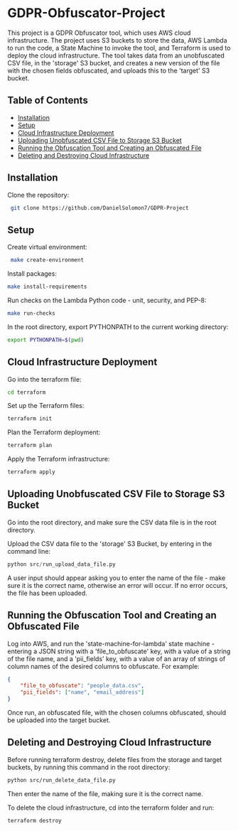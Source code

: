# GDPR-Obfuscator-Project
This project is a GDPR Obfuscator tool, which uses AWS cloud infrastructure.
The project uses S3 buckets to store the data, AWS Lambda to run the code, a State Machine to invoke the tool, and Terraform is used to deploy the cloud infrastructure.
The tool takes data from an unobfuscated CSV file, in the 'storage' S3 bucket, and creates a new version of the file with the chosen fields obfuscated, and uploads this to the 'target' S3 bucket.

## Table of Contents
- [Installation](#installation)
- [Setup](#setup)
- [Cloud Infrastructure Deployment](#cloud-infrastructure-deployment)
- [Uploading Unobfuscated CSV File to Storage S3 Bucket](#uploading-unobfuscated-csv-file-to-storage-s3-bucket)
- [Running the Obfuscation Tool and Creating an Obfuscated File](#running-the-obfuscation-tool-and-creating-an-obfuscated-file)
- [Deleting and Destroying Cloud Infrastructure](#deleting-and-destroying-cloud-infrastructure)

## Installation
Clone the repository:
```bash
 git clone https://github.com/DanielSolomon7/GDPR-Project
```

## Setup
Create virtual environment:
```bash
 make create-environment
```

Install packages:
```bash
make install-requirements
```

Run checks on the Lambda Python code - unit, security, and PEP-8:
```bash
make run-checks
```

In the root directory, export PYTHONPATH to the current working directory:
```bash
export PYTHONPATH=$(pwd)
```

## Cloud Infrastructure Deployment
Go into the terraform file:
```bash
cd terraform
```

Set up the Terraform files:
```bash
terraform init
```

Plan the Terraform deployment:
```bash
terraform plan
```

Apply the Terraform infrastructure:
```bash
terraform apply
```

## Uploading Unobfuscated CSV File to Storage S3 Bucket
Go into the root directory, and make sure the CSV data file is in the root directory.

Upload the CSV data file to the 'storage' S3 Bucket, by entering in the command line:
```python
python src/run_upload_data_file.py
```
A user input should appear asking you to enter the name of the file - make sure it is the correct name, otherwise an error will occur. If no error occurs, the file has been uploaded.


## Running the Obfuscation Tool and Creating an Obfuscated File
Log into AWS, and run the 'state-machine-for-lambda' state machine - entering a JSON string with a 'file_to_obfuscate' key, with a value of a string of the file name, and a 'pii_fields' key, with a value of an array of strings of column names of the desired columns to obfuscate. For example:
```json
{
    "file_to_obfuscate": "people_data.csv",
    "pii_fields": ["name", "email_address"]
}
```

Once run, an obfuscated file, with the chosen columns obfuscated, should be uploaded into the target bucket.

## Deleting and Destroying Cloud Infrastructure
Before running terraform destroy, delete files from the storage and target buckets, by running this command in the root directory:
```bash
python src/run_delete_data_file.py
```
Then enter the name of the file, making sure it is the correct name.

To delete the cloud infrastructure, cd into the terraform folder and run:
```bash
terraform destroy
```
